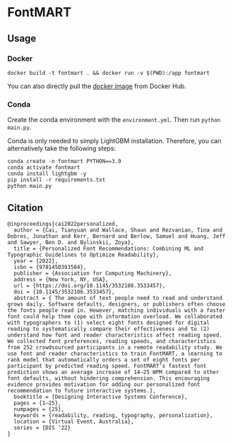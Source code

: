 # FontMART

## Usage

### Docker

```
docker build -t fontmart . && docker run -v $(PWD):/app fontmart
```

You can also directly pull the [docker image](https://hub.docker.com/repository/docker/tianyuancai/fontmart) from Docker Hub.

### Conda

Create the conda environment with the `environment.yml`. Then run `python main.py`.

Conda is only needed to simply LightGBM installation. Therefore, you can alternatively take the following steps:

```
conda create -n fontmart PYTHON==3.9
conda activate fontmart
conda install lightgbm -y
pip install -r requirements.txt
python main.py
```

## Citation
```
@inproceedings{cai2022personalized,
  author = {Cai, Tianyuan and Wallace, Shaun and Rezvanian, Tina and Dobres, Jonathan and Kerr, Bernard and Berlow, Samuel and Huang, Jeff and Sawyer, Ben D. and Bylinskii, Zoya},
  title = {Personalized Font Recommendations: Combining ML and Typographic Guidelines to Optimize Readability},
  year = {2022},
  isbn = {9781450393584},
  publisher = {Association for Computing Machinery},
  address = {New York, NY, USA},
  url = {https://doi.org/10.1145/3532106.3533457},
  doi = {10.1145/3532106.3533457},
  abstract = { The amount of text people need to read and understand grows daily. Software defaults, designers, or publishers often choose the fonts people read in. However, matching individuals with a faster font could help them cope with information overload. We collaborated with typographers to (1) select eight fonts designed for digital reading to systematically compare their effectiveness and to (2) understand how font and reader characteristics affect reading speed. We collected font preferences, reading speeds, and characteristics from 252 crowdsourced participants in a remote readability study. We use font and reader characteristics to train FontMART, a learning to rank model that automatically orders a set of eight fonts per participant by predicted reading speed. FontMART’s fastest font prediction shows an average increase of 14–25 WPM compared to other font defaults, without hindering comprehension. This encouraging evidence provides motivation for adding our personalized font recommendation to future interactive systems.},
  booktitle = {Designing Interactive Systems Conference},
  pages = {1–25},
  numpages = {25},
  keywords = {readability, reading, typography, personalization},
  location = {Virtual Event, Australia},
  series = {DIS ‘22}
}
```
